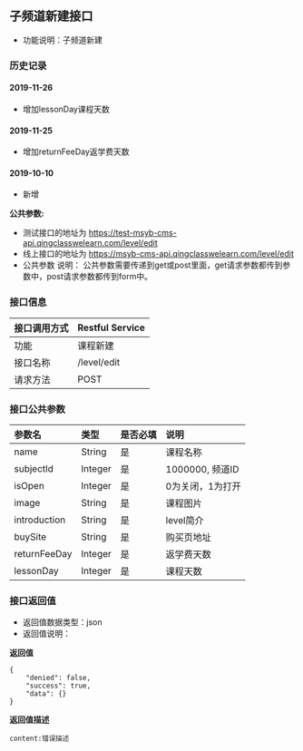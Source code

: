 ## 子频道新建接口
+ 功能说明：子频道新建

### 历史记录

#### 2019-11-26
- 增加lessonDay课程天数

#### 2019-11-25
- 增加returnFeeDay返学费天数

#### 2019-10-10 
- 新增

**公共参数:**
+ 测试接口的地址为 https://test-msyb-cms-api.qingclasswelearn.com/level/edit
+ 线上接口的地址为 https://msyb-cms-api.qingclasswelearn.com/level/edit
+ 公共参数 说明： 公共参数需要传递到get或post里面，get请求参数都传到参数中，post请求参数都传到form中。

### 接口信息
|接口调用方式 	|	Restful Service			|
|:--------------|:--------------------------|
|功能	     	| 课程新建					|
|接口名称		|/level/edit				|
|请求方法		|POST					    |

### 接口公共参数
|参数名		   		|类型	|是否必填	|说明			    					|
|:------------------|:------|:----------|:--------------------------------------|
|name				|String	|是		  	|课程名称								|
|subjectId			|Integer|是		  	|1000000, 频道ID							|
|isOpen				|Integer|是		  	|0为关闭，1为打开							|
|image				|String	|是		  	|课程图片								|
|introduction		|String	|是		  	|level简介								|
|buySite			|String	|是		  	|购买页地址								|
|returnFeeDay		|Integer|是		  	|返学费天数								|
|lessonDay			|Integer|是		  	|课程天数								|

### 接口返回值
+ 返回值数据类型：json
+ 返回值说明：

**返回值**  

```
{
    "denied": false,
    "success": true,
    "data": {}
}
```

**返回值描述**  

```
content:错误描述
```